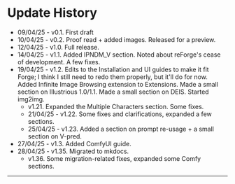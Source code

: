 # Update History
- 09/04/25 - v0.1. First draft
- 10/04/25 - v0.2. Proof read + added images. Released for a preview.
- 12/04/25 - v1.0. Full release.
- 14/04/25 - v1.1. Added IPNDM_V section. Noted about reForge's cease of development. A few fixes.
- 19/04/25 - v1.2. Edits to the Installation and UI guides to make it fit Forge; I think I still need to redo them properly, but it'll do for now. Added Infinite Image Browsing extension to Extensions. Made a small section on Illustrious 1.0/1.1. Made a small section on DEIS. Started img2img.
	- v1.21. Expanded the Multiple Characters section. Some fixes.
	- 21/04/25 - v1.22. Some fixes and clarifications, expanded a few sections.
	- 25/04/25 - v1.23. Added a section on prompt re-usage + a small section on V-pred.
- 27/04/25 - v1.3. Added ComfyUI guide.
- 28/04/25 - v1.35. Migrated to mkdocs.
	- v1.36. Some migration-related fixes, expanded some Comfy sections.
***
